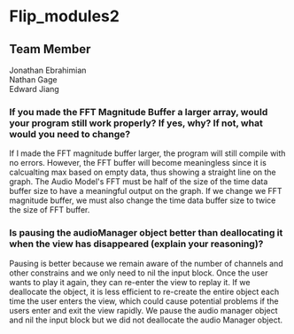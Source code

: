 # Flip_modules2

## Team Member
Jonathan Ebrahimian  
Nathan Gage  
Edward Jiang  

### If you made the FFT Magnitude Buffer a larger array, would your program still work properly? If yes, why? If not, what would you need to change?

If I made the FFT magnitude buffer larger, the program will still compile with no errors. However, the FFT buffer will become meaningless since it is calcualting max based on empty data, thus showing a straight line on the graph. The Audio Model's FFT must be half of the size of the time data buffer size to have a meaningful output on the graph. If we change we FFT magnitude buffer, we must also change the time data buffer size to twice the size of FFT buffer. 


### Is pausing the audioManager object better than deallocating it when the view has disappeared (explain your reasoning)?

Pausing is better because we remain aware of the number of channels and other constrains and we only need to nil the input block. Once the user wants to play it again, they can re-enter the view to replay it. If we deallocate the object, it is less efficient to re-create the entire object each time the user enters the view, which could cause potential problems if the users enter and exit the view rapidly. We pause the audio manager object and nil the input block but we did not deallocate the audio Manager object.
